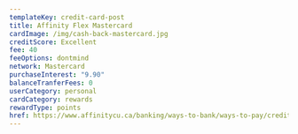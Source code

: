 ```yaml
---
templateKey: credit-card-post
title: Affinity Flex Mastercard
cardImage: /img/cash-back-mastercard.jpg
creditScore: Excellent
fee: 40
feeOptions: dontmind
network: Mastercard
purchaseInterest: "9.90"
balanceTranferFees: 0
userCategory: personal
cardCategory: rewards
rewardType: points
href: https://www.affinitycu.ca/banking/ways-to-bank/ways-to-pay/credit-cards/personal-credit-cards
---
```

